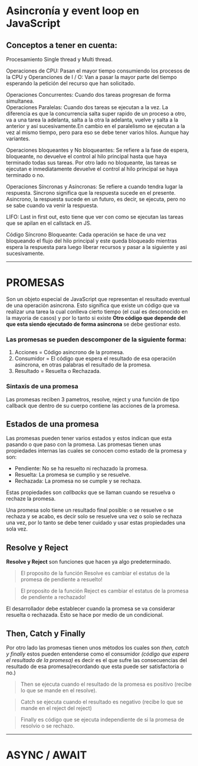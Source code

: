 # Asincronía y event loop en JavaScript 

## Conceptos a tener en cuenta:

Procesamiento Single thread y Multi thread.

Operaciones de CPU: Pasan el mayor tiempo consumiendo los procesos de la CPU y Operanciones de I / O: Van a pasar la mayor parte del tiempo esperando la petición del recurso que han solicitado.

Operaciones Concurrentes: Cuando dos tareas progresan de forma simultanea.  
Operaciones Paralelas: Cuando dos tareas se ejecutan a la vez. La diferencia es que la concurrencia salta super rapido de un proceso a otro, va a una tarea la adelanta, salta a la otra la adelanta, vuelve y salta a la anterior y así sucesivamente.En cambio en el paralelismo se ejecutan a la vez al mismo tiempo, pero para eso se debe tener varios hilos. Aunque hay variantes. 

Operaciones bloqueantes y No bloqueantes: Se refiere a la fase de espera, bloqueante, no devuelve el control al hilo principal hasta que haya terminado todas sus tareas. Por otro lado no bloqueante, las tareas se ejecutan e inmediatamente devuelve el control al hilo principal se haya terminado o no. 

Operaciones Síncronas y Asíncronas: Se refiere a cuando tendra lugar la respuesta. Sincrono significa que la respuesta sucede en el presente. Asincrono, la respuesta sucede en un futuro, es decir, se ejecuta, pero no se sabe cuando va venir la respuesta. 

LIFO: Last in first out, esto tiene que ver con como se ejecutan las tareas que se apilan en el callstack en JS.

Código Síncrono Bloqueante:
Cada operación se hace de una vez bloqueando el flujo del hilo principal y este queda bloqueado mientras espera la respuesta para luego liberar recursos y pasar a la siguiente y asi sucesivamente. 

---
# PROMESAS
Son un objeto especial de JavaScript que representan el resultado eventual de una operación asincrona. Esto significa que existe un código que va realizar una tarea la cual conlleva cierto tiempo (el cual es desconocido en la mayoria de casos) y por lo tanto si existe **Otro código que depende del que esta siendo ejecutado de forma asincrona** se debe gestionar esto. 

### Las promesas se pueden descomponer de la siguiente forma:

1. Acciones = Código asincrono de la promesa.
2. Consumidor = El código que espera el resultado de esa operación asincrona, en otras palabras el resultado de la promesa.
3. Resultado = Resuelta o Rechazada.

### Sintaxis de una promesa
Las promesas reciben 3 pametros, resolve, reject y una función de tipo callback que dentro de su cuerpo contiene las acciones de la promesa. 

## Estados de una promesa 
Las promesas pueden tener varios estados y estos indican que esta pasando o que paso con la promesa. 
Las promesas tienen unas propiedades internas las cuales se conocen como estado de la promesa y son:

* Pendiente: No se ha resuelto ni rechazado la promesa.
* Resuelta: La promesa se cumplio y se resuelve.
* Rechazada: La promesa no se cumple y se rechaza. 

Estas propiedades son _callbacks_ que se llaman cuando se resuelva o rechaze la promesa. 

Una promesa solo tiene un resultado final posible: o se resuelve o se rechaza y se acabo, es decir solo se resuelve una vez o solo se rechaza una vez, por lo tanto se debe tener cuidado y usar estas propiedades una sola vez.


## Resolve y Reject 
**Resolve y Reject** son funciones que hacen ya algo predeterminado. 

>El proposito de la función Resolve es cambiar el estatus de la promesa de pendiente a resuelto! 

>El proposito de la función Reject es cambiar el estatus de la promesa de pendiente a rechazado! 

El desarrollador debe establecer cuando la promesa se va considerar resuelta o rechazada. Esto se hace por medio de un condicional.


## Then, Catch y Finally

Por otro lado las promesas tienen unos métodos los cuales son _then, catch y finally_ estos pueden entenderse como el consumidor _(código que espera el resultado de la promesa)_ es decir es el que sufre las consecuencias del resultado de esa promesa(recordando que esta puede ser satisfactoria o no.)

>Then se ejecuta cuando el resultado de la promesa es positivo (recibe lo que se mande en el resolve).

>Catch se ejecuta cuando el resultado es negativo (recibe lo que se mande en el reject del reject)

> Finally es código que se ejecuta independiente de si la promesa de resolvio o se rechazo. 

----

# ASYNC / AWAIT 

